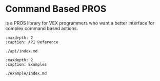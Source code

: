 # Command Based PROS

is a PROS library for VEX programmers who want a better interface for complex command based actions.

```{toctree}
:maxdepth: 2
:caption: API Reference

./api/index.md
```

```{toctree}
:maxdepth: 2
:caption: Examples

./example/index.md
```
